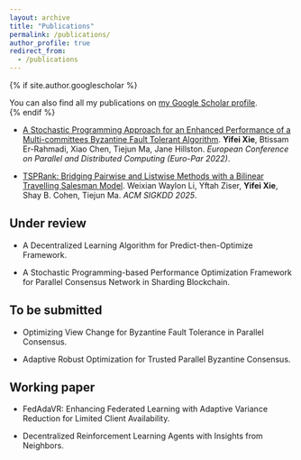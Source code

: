 ```yaml
---
layout: archive
title: "Publications"
permalink: /publications/
author_profile: true
redirect_from:
  - /publications
---
```


{% if site.author.googlescholar %}
  <div class="wordwrap">You can also find all my publications on <a href="{{site.author.googlescholar}}">my Google Scholar profile</a>.</div>
{% endif %}

<!--{% include base_path %}-->

<!--{% for post in site.publications reversed %}
  {% include archive-single.html %}
{% endfor %}-->

* [A Stochastic Programming Approach for an Enhanced Performance of a Multi-committees Byzantine Fault Tolerant Algorithm](https://link.springer.com/chapter/10.1007/978-3-031-31209-0_20). **Yifei Xie**, Btissam Er-Rahmadi, Xiao Chen, Tiejun Ma, Jane Hillston. *European Conference on Parallel and Distributed Computing (Euro-Par 2022)*.

* [TSPRank: Bridging Pairwise and Listwise Methods with a Bilinear Travelling Salesman Model](https://arxiv.org/abs/2411.12064). Weixian Waylon Li, Yftah Ziser, **Yifei Xie**, Shay B. Cohen, Tiejun Ma. *ACM SIGKDD 2025*.

Under review
-----
* A Decentralized Learning Algorithm for Predict-then-Optimize Framework.

* A Stochastic Programming-based Performance Optimization Framework for Parallel Consensus Network in Sharding Blockchain. 

To be submitted
-----
* Optimizing View Change for Byzantine Fault Tolerance in Parallel Consensus. 

* Adaptive Robust Optimization for Trusted Parallel Byzantine Consensus.


Working paper
-----
* FedAdaVR: Enhancing Federated Learning with Adaptive Variance Reduction for Limited Client Availability.

* Decentralized Reinforcement Learning Agents with Insights from Neighbors.